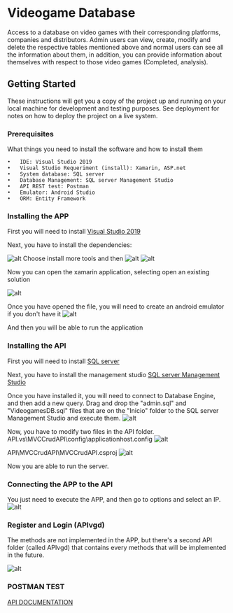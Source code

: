 # Videogame Database

Access to a database on video games with their corresponding platforms, companies and distributors. Admin users can view, create, modify and delete the respective tables mentioned above and normal users can see all the information about them, in addition, you can provide information about themselves with respect to those video games (Completed, analysis).

## Getting Started

These instructions will get you a copy of the project up and running on your local machine for development and testing purposes. See deployment for notes on how to deploy the project on a live system.

### Prerequisites

What things you need to install the software and how to install them

```
•	IDE: Visual Studio 2019
•	Visual Studio Requeriment (install): Xamarin, ASP.net
•	System database: SQL server
•	Database Management: SQL server Management Studio
•	API REST test: Postman
•	Emulator: Android Studio
•	ORM: Entity Framework
```

### Installing the APP

First you will need to install [Visual Studio 2019](https://visualstudio.microsoft.com/thank-you-downloading-visual-studio/?sku=Community&rel=16)

Next, you have to install the dependencies:

![alt](https://image.prntscr.com/image/J0otTId-Si27uL_5k6he-Q.png)
Choose install more tools and then
![alt](https://image.prntscr.com/image/AE3TpbdgQBS037kfULCuqw.png)
![alt](https://image.prntscr.com/image/OBkDjPTFSOOecgEI6w_lhg.png)

Now you can open the xamarin application, selecting open an existing solution

![alt](https://image.prntscr.com/image/xgCtEBFhRBOaXaZzAAqKAA.png)

Once you have opened the file, you will need to create an android emulator if you don't have it
![alt](https://image.prntscr.com/image/IbnVgQIZR1qClZFLg8VB4A.png)

And then you will be able to run the application

### Installing the API

First you will need to install [SQL server](https://go.microsoft.com/fwlink/?linkid=853016)

Next, you have to install the management studio [SQL server Management Studio](https://aka.ms/ssmsfullsetup)

Once you have installed it, you will need to connect to Database Engine, and then add a new query.
Drag and drop the "admin.sql" and "VideogamesDB.sql" files that are on the "Inicio" folder to the SQL server Management Studio and execute them.
![alt](https://image.prntscr.com/image/4z4gVjFsTX_HGp-nXTOCgg.png)

Now, you have to modify two files in the API folder.
API\.vs\MVCCrudAPI\config\applicationhost.config
![alt](https://image.prntscr.com/image/BCL5juW2RB2BWeA1m09Q3g.png)

API\MVCCrudAPI\MVCCrudAPI.csproj
![alt](https://image.prntscr.com/image/93KAFOj6T16GiorKyca6Zg.png)

Now you are able to run the server.

### Connecting the APP to the API

You just need to execute the APP, and then go to options and select an IP.
![alt](https://image.prntscr.com/image/9sJKt1SsQe6n9P6wocpGJg.png)

### Register and Login (APIvgd)

The methods are not implemented in the APP, but there's a second API folder (called APIvgd) that contains every methods that will be implemented in the future.

![alt](https://image.prntscr.com/image/-_HROMKFS_Oytg5mUSotHA.png)

### POSTMAN TEST
[API DOCUMENTATION](https://asdgdsgsagd.postman.co/collections/8886235-b1da850a-35bf-491d-9cad-cb6665e0b613?version=latest&workspace=54ad114d-cf16-4e12-8269-8b1b9d9f85f0)

